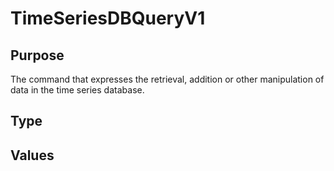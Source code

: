 # TimeSeriesDBQueryV1

## Purpose

<!-- ANCHOR: purpose -->
The command that expresses the retrieval, addition or other manipulation of data in the time series database. 
<!-- ANCHOR_END: purpose -->

## Type

<!-- ANCHOR: type -->
<div class="type">

</div>
<!-- ANCHOR_END: type -->

## Values

